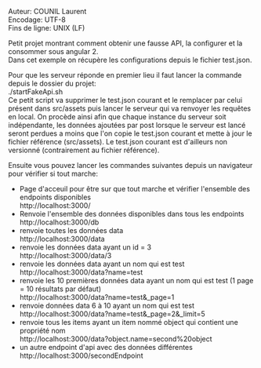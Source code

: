 Auteur: COUNIL Laurent  
Encodage: UTF-8  
Fins de ligne: UNIX (LF)

Petit projet montrant comment obtenir une fausse API, la configurer et la consommer sous angular 2.  
Dans cet exemple on récupère les configurations depuis le fichier test.json.

Pour que les serveur réponde en premier lieu il faut lancer la commande depuis le dossier du projet:  
./startFakeApi.sh  
Ce petit script va supprimer le test.json courant et le remplacer par celui présent dans src/assets puis lancer le serveur qui va renvoyer les requêtes en local.
On procède ainsi afin que chaque instance du serveur soit indépendante, les données ajoutées par post lorsque le serveur est lancé seront perdues a moins que l'on copie le test.json courant et mette à jour le fichier référence (src/assets). Le test.json courant est d'ailleurs non versionné (contrairement au fichier référence).

Ensuite vous pouvez lancer les commandes suivantes depuis un navigateur pour vérifier si tout marche:
- Page d'acceuil pour être sur que tout marche et vérifier l'ensemble des endpoints disponibles  
http://localhost:3000/
- Renvoie l'ensemble des données disponibles dans tous les endpoints  
http://localhost:3000/db
- renvoie toutes les données data  
http://localhost:3000/data
- renvoie les données data ayant un id = 3  
http://localhost:3000/data/3
- renvoie les données data ayant un nom qui est test  
http://localhost:3000/data?name=test
- renvoie les 10 premières données data ayant un nom qui est test (1 page = 10 résultats par défaut)  
http://localhost:3000/data?name=test&_page=1
- renvoie données data 6 à 10 ayant un nom qui est test  
http://localhost:3000/data?name=test&_page=2&_limit=5
- renvoie tous les items ayant un item nommé object qui contient une propriété nom  
http://localhost:3000/data?object.name=second%20object
- un autre endpoint d'api avec des données différentes
http://localhost:3000/secondEndpoint
